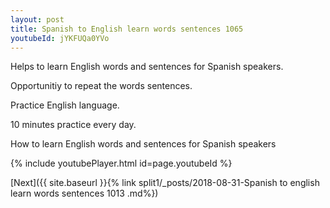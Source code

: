 ```yaml
---
layout: post
title: Spanish to English learn words sentences 1065 
youtubeId: jYKFUQa0YVo
---
```

 
 
Helps to learn English words and sentences for Spanish speakers.

Opportunitiy to repeat the words sentences. 

Practice English language. 
 
10 minutes practice every day. 
 
How to learn English words and sentences for Spanish speakers 
 
{% include youtubePlayer.html id=page.youtubeId %}
 
 
[Next]({{ site.baseurl }}{% link  split1/_posts/2018-08-31-Spanish to english learn words sentences 1013 .md%})
 
